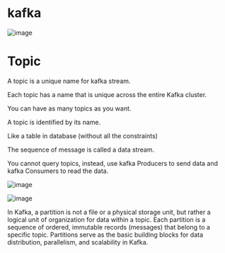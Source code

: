 # kafka


![image](https://github.com/user-attachments/assets/6396a0a5-85d8-4e9a-8787-602d11aeeb88)

# Topic
A topic is a unique name for kafka stream.

Each topic has a name that is unique across the entire Kafka cluster.

You can have as many topics as you want.

A topic is identified by its name.

Like a table in database (without all the constraints)

The sequence of message is called a data stream.

You cannot query topics, instead, use kafka Producers to send data and kafka Consumers to read the data.

![image](https://github.com/user-attachments/assets/b555b147-a683-4314-a4e9-07c4c5f0e451)

![image](https://github.com/user-attachments/assets/82bae9ea-b595-434d-967f-ac679092035a)

In Kafka, a partition is not a file or a physical storage unit, but rather a logical unit of organization for data within a topic. Each partition is a sequence of ordered, immutable records (messages) that belong to a specific topic. Partitions serve as the basic building blocks for data distribution, parallelism, and scalability in Kafka.

